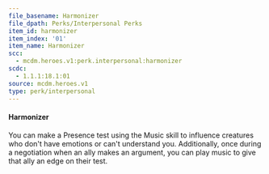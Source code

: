```yaml
---
file_basename: Harmonizer
file_dpath: Perks/Interpersonal Perks
item_id: harmonizer
item_index: '01'
item_name: Harmonizer
scc:
  - mcdm.heroes.v1:perk.interpersonal:harmonizer
scdc:
  - 1.1.1:18.1:01
source: mcdm.heroes.v1
type: perk/interpersonal
---
```


#### Harmonizer

You can make a Presence test using the Music skill to influence creatures who don't have emotions or can't understand you. Additionally, once during a negotiation when an ally makes an argument, you can play music to give that ally an edge on their test.

